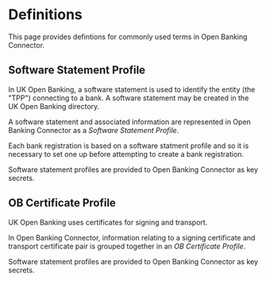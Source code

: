 # Definitions

This page provides defintions for commonly used terms in Open Banking Connector.

## Software Statement Profile

In UK Open Banking, a software statement is used to identify the entity (the "TPP") connecting to a bank. A software statement may be created in the UK Open Banking directory.

A software statement and associated information are represented in Open Banking Connector as a *Software Statement Profile*.

Each bank registration is based on a software statment profile and so it is necessary to set one up before attempting to create a bank registration.

Software statement profiles are provided to Open Banking Connector as key secrets.

## OB Certificate Profile

UK Open Banking uses certificates for signing and transport.

In Open Banking Connector, information relating to a signing certificate and transport certificate pair is grouped together in an *OB Certificate Profile*.

Software statement profiles are provided to Open Banking Connector as key secrets.
